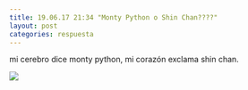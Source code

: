```yaml
---
title: 19.06.17 21:34 "Monty Python o Shin Chan????"
layout: post
categories: respuesta
---
```


mi cerebro dice monty python,
mi corazón exclama shin chan.


![](https://i.giphy.com/Ywj2iCO1TOkyQ.webp)